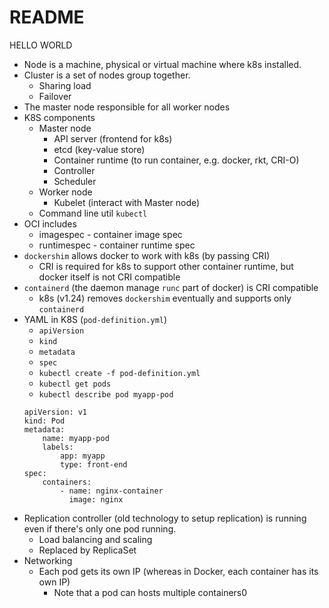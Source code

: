 # README

HELLO WORLD

- Node is a machine, physical or virtual machine where k8s installed.
- Cluster is a set of nodes group together.
    - Sharing load
    - Failover
- The master node responsible for all worker nodes
- K8S components
    - Master node
        - API server (frontend for k8s)
        - etcd (key-value store)
        - Container runtime (to run container, e.g. docker, rkt, CRI-O)
        - Controller
        - Scheduler
    - Worker node
        - Kubelet (interact with Master node)
    - Command line util `kubectl`
- OCI includes
    - imagespec - container image spec
    - runtimespec - container runtime spec
- `dockershim` allows docker to work with k8s (by passing CRI)
    - CRI is required for k8s to support other container runtime, but docker itself is not CRI compatible
- `containerd` (the daemon manage `runc` part of docker) is CRI compatible
    - k8s (v1.24) removes `dockershim` eventually and supports only `containerd`
- YAML in K8S (`pod-definition.yml`)
    - `apiVersion`
    - `kind`
    - `metadata`
    - `spec`
    - `kubectl create -f pod-definition.yml`
    - `kubectl get pods`
    - `kubectl describe pod myapp-pod`
    ```
    apiVersion: v1
    kind: Pod
    metadata:
        name: myapp-pod
        labels:
            app: myapp
            type: front-end
    spec:
        containers:
            - name: nginx-container
              image: nginx    
    ```          
- Replication controller (old technology to setup replication) is running even if there's only one pod running.
    - Load balancing and scaling
    - Replaced by ReplicaSet
- Networking
    - Each pod gets its own IP (whereas in Docker, each container has its own IP)
        - Note that a pod can hosts multiple containers0
